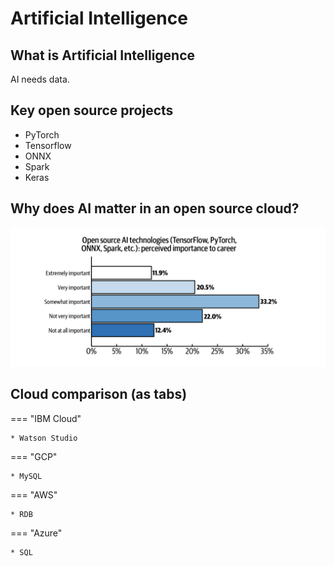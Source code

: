 # Artificial Intelligence

## What is Artificial Intelligence

AI needs data.

## Key open source projects

* PyTorch
* Tensorflow
* ONNX
* Spark
* Keras

## Why does AI matter in an open source cloud?

![survey results](../images/survey-ai.png)

## Cloud comparison (as tabs)

=== "IBM Cloud"

    * Watson Studio

=== "GCP"

    * MySQL

=== "AWS"

    * RDB

=== "Azure"

    * SQL
